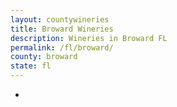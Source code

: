 ```yaml
---
layout: countywineries
title: Broward Wineries
description: Wineries in Broward FL
permalink: /fl/broward/
county: broward
state: fl
---
```

-
